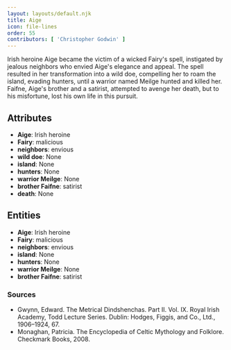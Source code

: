 ```yaml
---
layout: layouts/default.njk
title: Aige
icon: file-lines
order: 55
contributors: [ 'Christopher Godwin' ]
---
```

Irish heroine Aige became the victim of a wicked Fairy's spell, instigated by jealous neighbors who envied Aige's elegance and appeal. The spell resulted in her transformation into a wild doe, compelling her to roam the island, evading hunters, until a warrior named Meilge hunted and killed her. Faifne, Aige's brother and a satirist, attempted to avenge her death, but to his misfortune, lost his own life in this pursuit.

## Attributes

- **Aige**: Irish heroine
- **Fairy**: malicious
- **neighbors**: envious
- **wild doe**: None
- **island**: None
- **hunters**: None
- **warrior Meilge**: None
- **brother Faifne**: satirist
- **death**: None

## Entities

- **Aige**: Irish heroine
- **Fairy**: malicious
- **neighbors**: envious
- **island**: None
- **hunters**: None
- **warrior Meilge**: None
- **brother Faifne**: satirist

### Sources

- Gwynn, Edward. The Metrical Dindshenchas. Part II. Vol. IX. Royal Irish Academy, Todd Lecture Series. Dublin: Hodges, Figgis, and Co., Ltd., 1906–1924, 67.
- Monaghan, Patricia. The Encyclopedia of Celtic Mythology and Folklore. Checkmark Books, 2008.

